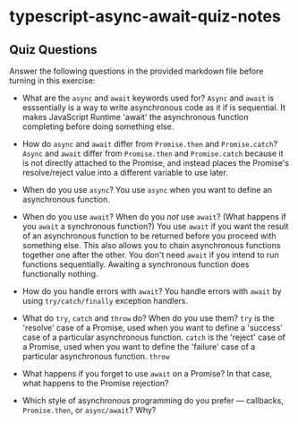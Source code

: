 # typescript-async-await-quiz-notes

## Quiz Questions

Answer the following questions in the provided markdown file before turning in this exercise:

- What are the `async` and `await` keywords used for?
  `Async` and `await` is esssentially is a way to write asynchronous code as it if is sequential. It makes JavaScript Runtime 'await' the asynchronous function completing before doing something else.

- How do `async` and `await` differ from `Promise.then` and `Promise.catch`?
  `Async` and `await` differ from `Promise.then` and `Promise.catch` because it is not directly attached to the Promise, and instead places the Promise's resolve/reject value into a different variable to use later.

- When do you use `async`?
  You use `async` when you want to define an asynchronous function.

- When do you use `await`? When do you _not_ use `await`? (What happens if you `await` a synchronous function?)
  You use `await` if you want the result of an asynchronous function to be returned before you proceed with something else. This also allows you to chain asynchronous functions together one after the other. You don't need `await` if you intend to run functions sequentially. Awaiting a synchronous function does functionally nothing.

- How do you handle errors with `await`?
  You handle errors with `await` by using `try/catch/finally` exception handlers.

- What do `try`, `catch` and `throw` do? When do you use them?
  `try` is the 'resolve' case of a Promise, used when you want to define a 'success' case of a particular asynchronous function.
  `catch` is the 'reject' case of a Promise, used when you want to define the 'failure' case of a particular asynchronous function.
  `throw`

- What happens if you forget to use `await` on a Promise? In that case, what happens to the Promise rejection?

- Which style of asynchronous programming do you prefer — callbacks, `Promise.then`, or `async/await`? Why?
